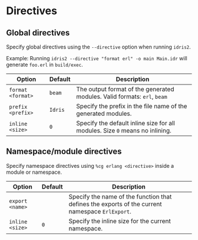 # Directives

## Global directives

Specify global directives using the `--directive` option when running `idris2`.

Example: Running `idris2 --directive "format erl" -o main Main.idr` will generate `foo.erl` in `build/exec`.

| Option              | Default    | Description                            |
| ------------------- | ---------- | -------------------------------------- |
| `format <format>`   | `beam`     | The output format of the generated modules. Valid formats: `erl`, `beam`
| `prefix <prefix>`   | `Idris`    | Specify the prefix in the file name of the generated modules.
| `inline <size>`     | `0`        | Specify the default inline size for all modules. Size `0` means no inlining.


## Namespace/module directives

Specify namespace directives using `%cg erlang <directive>` inside a module or namespace.

| Option              | Default    | Description                            |
| ------------------- | ---------- | -------------------------------------- |
| `export <name>`     |            | Specify the name of the function that defines the exports of the current namespace `ErlExport`.
| `inline <size>`     | `0`        | Specify the inline size for the current namespace.
